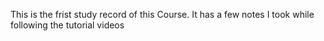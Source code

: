 This is the frist study record of this Course. It has a few notes I took while following the tutorial videos